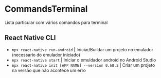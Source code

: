 # CommandsTerminal
Lista particular com vários comandos para terminal

<!--

- `` | aa

-->

## React Native CLI
- `npx react-native run-android` | Iniciar/Buildar um projeto no emulador (necessario do emulador iniciado)
- `npx react-native start` | Iniciar o emuldador android no Android Studio
- `npx react-native init [APP NAME] --version 0.68.2` | Criar um projeto na versão que não acontece um erro
